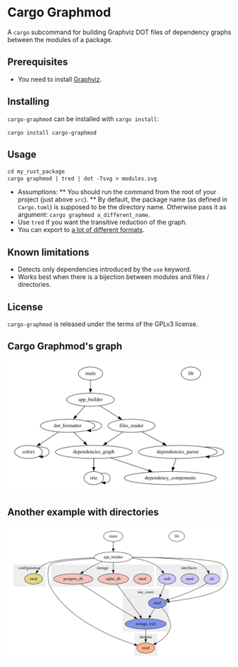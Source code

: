 <!--
 Copyright 2023 Thomas Hügel.
 This file is part of Cargo Graphmod.
 SPDX-License-Identifier: GPL-3.0-only
-->


# Cargo Graphmod

A `cargo` subcommand for building Graphviz DOT files of dependency graphs between the modules of a package.


## Prerequisites

* You need to install [Graphviz](https://graphviz.org/).


## Installing

`cargo-graphmod` can be installed with `cargo install`:

```ignore
cargo install cargo-graphmod
```

## Usage

```ignore
cd my_rust_package
cargo graphmod | tred | dot -Tsvg > modules.svg
```

* Assumptions:
** You should run the command from the root of your project (just above `src`).
** By default, the package name (as defined in `Cargo.toml`) is supposed to be the directory name. Otherwise pass it as argument: `cargo graphmod a_different_name`.
* Use `tred` if you want the transitive reduction of the graph.
* You can export to [a lot of different formats](https://graphviz.org/docs/outputs/).


## Known limitations

* Detects only dependencies introduced by the `use` keyword.
* Works best when there is a bijection between modules and files / directories.


## License

`cargo-graphmod` is released under the terms of the GPLv3 license.


## Cargo Graphmod's graph

![cargo-graphmod](modules.svg)


## Another example with directories

![web_app](tests/web_app/modules.svg)